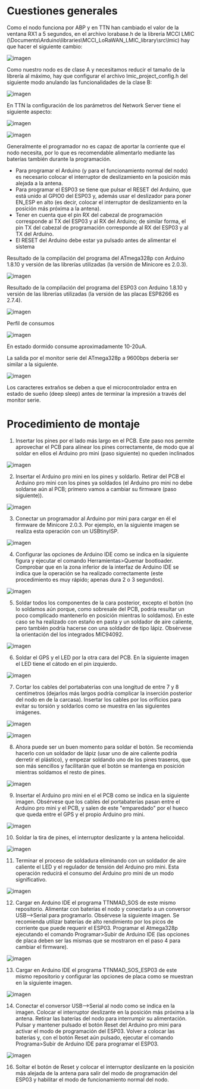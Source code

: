 # Cuestiones generales

Como el nodo funciona por ABP y en TTN han cambiado el valor de la ventana RX1 a 5 segundos, en el archivo lorabase.h de la librería MCCI LMIC (\Documents\Arduino\libraries\MCCI_LoRaWAN_LMIC_library\src\lmic) hay que hacer el siguiente cambio:

![imagen](https://user-images.githubusercontent.com/52624907/136522101-0f51454a-7e0d-422b-a766-2e43faccba57.png)

Como nuestro nodo es de clase A y necesitamos reducir el tamaño de la librería al máximo, hay que configurar el archivo lmic_project_config.h del siguiente modo anulando las funcionalidades de la clase B:

![imagen](https://user-images.githubusercontent.com/52624907/136522374-925deabe-731d-4e11-8ca5-bd4fb0cef07d.png)

En TTN la configuración de los parámetros del Network Server tiene el siguiente aspecto:

![imagen](https://user-images.githubusercontent.com/52624907/136522596-931535fd-e104-4fa9-bdc2-96744b21272a.png)

![imagen](https://user-images.githubusercontent.com/52624907/136522685-5c12abb5-d942-4629-983b-5463281e26fc.png)

Generalmente el programador no es capaz de aportar la corriente que el nodo necesita, por lo que es recomendable alimentarlo mediante las baterías también durante la programación.
- Para programar el Arduino (y para el funcionamiento normal del nodo) es necesario colocar el interruptor de deslizamiento en la posición más alejada a la antena.
- Para programar el ESP03 se tiene que pulsar el RESET del Arduino, que está unido al GPIO0 del ESP03 y, además usar el deslizador para poner EN_ESP en alto (es decir, colocar el interruptor de deslizamiento en la posición más próxima a la antena).
- Tener en cuenta que el pin RX del cabezal de programación corresponde al TX del ESP03 y al RX del Arduino; de similar forma, el pin TX del cabezal de programación corresponde al RX del ESP03 y al TX del Arduino. 
- El RESET del Arduino debe estar ya pulsado antes de alimentar el sistema

Resultado de la compilación del programa del ATmega328p con Arduino 1.8.10 y versión de las librerías utilizadas (la versión de Minicore es 2.0.3).

![imagen](https://user-images.githubusercontent.com/52624907/136521832-90153797-4469-41c9-b613-4df72694c422.png)

Resultado de la compilación del programa del ESP03 con Arduino 1.8.10 y versión de las librerías utilizadas (la versión de las placas ESP8266 es 2.7.4).

![imagen](https://user-images.githubusercontent.com/52624907/136376825-1e3f0aeb-a2c3-45ee-8378-6d923f4e4e44.png)


Perfil de consumos

![imagen](https://user-images.githubusercontent.com/52624907/134661465-e4668836-8e76-4cf8-9a08-4740f311c621.png)

En estado dormido consume aproximadamente 10-20uA.

La salida por el monitor serie del ATmega328p a 9600bps debería ser similar a la siguiente.

![imagen](https://user-images.githubusercontent.com/52624907/136377468-1de53bfc-13ae-418d-95df-22dd412de35c.png)

Los caracteres extraños se deben a que el microcontrolador entra en estado de sueño (deep sleep) antes de terminar la impresión a través del monitor serie.

# Procedimiento de montaje
1. Insertar los pines por el lado más largo en el PCB. Este paso nos permite aprovechar el PCB para alinear los pines correctamente, de modo que al soldar en ellos el Arduino pro mini (paso siguiente) no queden inclinados
 
![imagen](https://user-images.githubusercontent.com/52624907/136381722-f86443d5-bb9d-4a0f-935f-44fc098ebe00.png)

2. Insertar el Arduino pro mini en los pines y soldarlo. Retirar del PCB el Arduino pro mini con los pines ya soldados (el Arduino pro mini no debe soldarse aún al PCB; primero vamos a cambiar su firmware (paso siguiente)).
 
 ![imagen](https://user-images.githubusercontent.com/52624907/136381993-e3312ed7-9fc8-4c76-a0ed-5f283cf80715.png)
 
3. Conectar un programador al Arduino por mini para cargar en él el firmware de Minicore 2.0.3. Por ejemplo, en la siguiente imagen se realiza esta operación con un USBtinyISP. 
 
![imagen](https://user-images.githubusercontent.com/52624907/136382172-0406707d-94fd-4c2d-a208-cf05dab69323.png)

4. Configurar las opciones de Arduino IDE como se indica en la siguiente figura y ejecutar el comando Herramientas>Quemar bootloader. Comprobar que en la zona inferior de la interfaz de Arduino IDE se indica que la operación se ha realizado correctamente (este procedimiento es muy rápido; apenas dura 2 o 3 segundos).

![imagen](https://user-images.githubusercontent.com/52624907/136382695-d8d3115d-68d8-4fa2-abaa-5af52adfe9d3.png)

5. Soldar todos los componentes de la cara posterior, excepto el botón (no lo soldamos aún porque, como sobresale del PCB, podría resultar un poco complicado mantenerlo en posición mientras lo soldamos). En este caso se ha realizado con estaño en pasta y un soldador de aire caliente, pero también podría hacerse con una soldador de tipo lápiz. Obsérvese la orientación del los integrados MIC94092.
 
![imagen](https://user-images.githubusercontent.com/52624907/136383241-c6283e4d-9ea5-4427-bf46-61ff0d272be5.png)

6. Soldar el GPS y el LED por la otra cara del PCB. En la siguiente imagen el LED tiene el cátodo en el pin izquierdo.

![imagen](https://user-images.githubusercontent.com/52624907/136400894-252a9d4e-a1a6-43ef-b82f-40711d162d87.png)


7. Cortar los cables del portabaterías con una longitud de entre 7 y 8 centímetros (dejarlos más largos podría complicar la inserción posterior del nodo en de la carcasa). Insertar los cables por los orificios para evitar su torsión y soldarlos como se muestra en las siguientes imágenes.

![imagen](https://user-images.githubusercontent.com/52624907/136384583-f48538d1-5957-4806-82e8-d21a68269c8b.png)

![imagen](https://user-images.githubusercontent.com/52624907/136384656-3caea43a-cb6f-48d5-9954-11bd19b9b21c.png)

8. Ahora puede ser un buen momento para soldar el botón. Se recomienda hacerlo con un soldador de lápiz (usar uno de aire caliente podría derretir el plástico), y empezar soldando uno de los pines traseros, que son más sencillos y facilitarán que el botón se mantenga en posición mientras soldamos el resto de pines.

![imagen](https://user-images.githubusercontent.com/52624907/136384996-f5ec3b7e-dfc7-4e79-884d-f74788322a8c.png)

9. Insertar el Arduino pro mini en el el PCB como se indica en la siguiente imagen. Obsérvese que los cables del portabaterías pasan entre el Arduino pro mini y el PCB, y salen de este "emparedado" por el hueco que queda entre el GPS y el propio Arduino pro mini.

![imagen](https://user-images.githubusercontent.com/52624907/136385600-e43683e2-1c83-4641-a417-1c08916015c9.png)

10. Soldar la tira de pines, el interruptor deslizante y la antena helicoidal.

![imagen](https://user-images.githubusercontent.com/52624907/136385766-1e4ce9e3-0072-4485-a91a-67b475060252.png)

11. Terminar el proceso de soldadura eliminando con un soldador de aire caliente el LED y el regulador de tensión del Arduino pro mini. Esta operación reducirá el consumo del Arduino pro mini de un modo significativo.

![imagen](https://user-images.githubusercontent.com/52624907/136386001-4b4155ff-60f0-403e-9951-7ad4752895ef.png)

12. Cargar en Arduino IDE el programa TTNMAD_SOS de este mismo repositorio. Alimentar con baterías el nodo y conectarlo a un conversor USB-->Serial para programarlo. Obsérvese la siguiente imagen. Se recomienda utilizar baterías de alto rendimiento por los picos de corriente que puede requerir el ESP03. Programar el Atmega328p ejecutando el comando Programar>Subir de Arduino IDE (las opciones de placa deben ser las mismas que se mostraron en el paso 4 para cambiar el firmware).

![imagen](https://user-images.githubusercontent.com/52624907/136386989-9f2aa618-b79d-4977-97a4-f84acefbe22c.png)

13. Cargar en Arduino IDE el programa TTNMAD_SOS_ESP03 de este mismo repositorio y configurar las opciones de placa como se muestran en la siguiente imagen.

![imagen](https://user-images.githubusercontent.com/52624907/136388401-316ee367-78b5-498b-bf8f-be47bf8449cc.png)

14. Conectar el conversor USB-->Serial al nodo como se indica en la imagen. Colocar el interruptor deslizante en la posición más próxima a la antena. Retirar las baterías del nodo para interrumpir su alimentación. Pulsar y mantener pulsado el botón Reset del Arduino pro mini para activar el modo de programación del ESP03. Volver a colocar las baterías y, con el botón Reset aún pulsado, ejecutar el comando Programa>Subir de Arduino IDE para programar el ESP03.

![imagen](https://user-images.githubusercontent.com/52624907/136388846-561d18dc-0c55-4d75-99a1-50c49b7bbf30.png)

16. Soltar el botón de Reset y colocar el interruptor deslizante en la posición más alejada de la antena para salir del modo de programación del ESP03 y habilitar el modo de funcionamiento normal del nodo.














